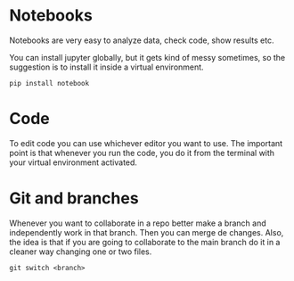 # Notebooks

Notebooks are very easy to analyze data, check code, show results etc. 

You can install jupyter globally, but it gets kind of messy sometimes, so the suggestion is to install it inside a virtual environment. 

```
pip install notebook
```


# Code

To edit code you can use whichever editor you want to use. The important point is that whenever you run the code, you do it from the terminal with your virtual environment activated. 


# Git and branches

Whenever you want to collaborate in a repo better make a branch and independently work in that branch. Then you can merge de changes. Also, the idea is that if you are going to collaborate to the main branch do it in a cleaner way changing one or two files.

```
git switch <branch>
```


